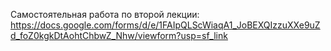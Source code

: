 Самостоятельная работа по второй лекции:
https://docs.google.com/forms/d/e/1FAIpQLScWiaqA1_JoBEXQIzzuXXe9uZd_foZ0kgkDtAohtChbwZ_Nhw/viewform?usp=sf_link




